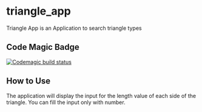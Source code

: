 # triangle_app

Triangle App is an Application to search triangle types

## Code Magic Badge

[![Codemagic build status](https://api.codemagic.io/apps/63478593896f9fc30ed558ee/63478593896f9fc30ed558ed/status_badge.svg)](https://api.codemagic.io/apps/63478593896f9fc30ed558ee/63478593896f9fc30ed558ed/status_badge.svg)

## How to Use

The application will display the input for the length value of each side of the triangle.
You can fill the input only with number.
